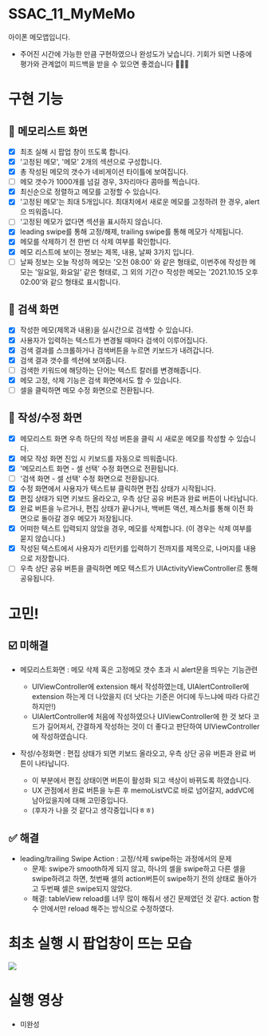 # SSAC_11_MyMeMo
아이폰 메모앱입니다.
* 주어진 시간에 가능한 만큼 구현하였으나 완성도가 낮습니다. 기회가 되면 나중에 평가와 관계없이 피드백을 받을 수 있으면 좋겠습니다 🥲🙏🏻

# 구현 기능
## 📌 메모리스트 화면
- [x] 최초 실해 시 팝업 창이 뜨도록 합니다.
- [x] '고정된 메모', '메모' 2개의 섹션으로 구성합니다.
- [x] 총 작성된 메모의 갯수가 네비게이션 타이틀에 보여집니다.
- [ ] 메모 갯수가 1000개를 넘길 경우, 3자리마다 콤마를 찍습니다.
- [x] 최신순으로 정렬하고 메모를 고정할 수 있습니다.
- [x] '고정된 메모'는 최대 5개입니다. 최대치에서 새로운 메모를 고정하려 한 경우, alert으 띄워줍니다.
- [ ] '고정된 메모가 없다면 섹션을 표시하지 않습니다.
- [x] leading swipe를 통해 고정/해제, trailing swipe를 통해 메모가 삭제됩니다.
- [x] 메모를 삭제하기 전 한번 더 삭제 여부를 확인합니다.
- [x] 메모 리스트에 보이는 졍보는 제목, 내용, 날짜 3가지 입니다.
- [ ] 날짜 정보는 오늘 작성하 메모는 '오전 08:00' 와 같은 형태로, 이번주에 작성한 메모는 '일요일, 화요일' 같은 형태로, 그 외의 기간ㅇ 작성한 메모는 '2021.10.15 오후02:00'와 같으 형태로 표시합니다.

## 📌 검색 화면
- [x] 작성한 메모(제목과 내용)을 실시간으로 검색할 수 있습니다.
- [x] 사용자가 입력하는 텍스트가 변경될 때마다 검색이 이루어집니다.
- [x] 검색 결과를 스크롤하거나 검색버튼을 누르면 키보드가 내려갑니다.
- [x] 검색 결과 갯수를 섹션에 보여줍니다.
- [ ] 검색한 키워드에 해당하는 단어는 텍스트 칼러를 변경해줍니다.
- [x] 메모 고정, 삭제 기능은 검색 화면에서도 할 수 있습니다.
- [ ] 셀을 클릭하면 메모 수정 화면으로 전환됩니다.

## 📌 작성/수정 화면
- [x] 메모리스트 화면 우측 하단의 작성 버튼을 클릭 시 새로운 메모를 작성할 수 있습니다.
- [x] 메모 작성 화면 진입 시 키보드를 자동으로 띄워줍니다.
- [x] '메모리스트 화면 - 셀 선택' 수정 화면으로 전환됩니다.
- [ ] '검색 화면 - 셀 선택' 수정 화면으로 전환됩니다.
- [x] 수정 화면에서 사용자가 텍스트뷰 클릭하면 편집 상태가 시작됩니다.
- [x] 편집 상태가 되면 키보드 올라오고, 우측 상단 공유 버튼과 완료 버튼이 나타납니다.
- [x] 완료 버튼을 누르거나, 편집 상태가 끝나거나, 백버튼 액션, 제스처를 통해 이전 화면으로 돌아갈 경우 메모가 저장됩니다.
- [x] 어떠한 텍스트 입력되지 않았을 경우, 메모를 삭제합니다. (이 경우는 삭제 여부를 묻지 않습니다.)
- [x] 작성된 텍스트에서 사용자가 리턴키를 입력하기 전까지를 제목으로, 나머지를 내용으로 저장합니다.
- [ ] 우측 상단 공유 버튼을 클릭하면 메모 텍스트가 UIActivityViewController르 통해 공유됩니다.

# 고민!
## ☑️ 미해결
+ 메모리스트화면 : 메모 삭제 혹은 고정메모 갯수 초과 시 alert문을 띄우는 기능관련
  + UIViewController에 extension 해서 작성하였는데, UIAlertController에 extension 하는게 더 나았을지 (더 낫다는 기준은 어디에 두느냐에 따라 다르긴하지만!) 
  + UIAlertController에 처음에 작성하였으나 UIViewController에 한 것 보다 코드가 길어져서, 간결하게 작성하는 것이 더 좋다고 판단하여 UIViewController에 작성하였습니다.

+ 작성/수정화면 : 편집 상태가 되면 키보드 올라오고, 우측 상단 공유 버튼과 완료 버튼이 나타납니다.
  + 이 부분에서 편집 상태이면 버튼이 활성화 되고 색상이 바뀌도록 하였습니다.
  + UX 관점에서 완료 버튼을 누른 후 memoListVC로 바로 넘어갈지, addVC에 남아있을지에 대해 고민중입니다.
  + (후자가 나을 것 같다고 생각중입니다ㅎㅎ)

## ✅ 해결
+ leading/trailing Swipe Action : 고정/삭제 swipe하는 과정에서의 문제
  + 문제: swipe가 smooth하게 되지 않고, 하나의 셀을 swipe하고 다른 셀을 swipe하려고 하면, 첫번째 셀의 action버튼이 swipe하기 전의 상태로 돌아가고 두번째 셀은 swipe되지 않았다.
  + 해결: tableView reload를 너무 많이 해줘서 생긴 문제였던 것 같다. action 함수 안에서만 reload 해주는 방식으로 수정하였다.

# 최초 실행 시 팝업창이 뜨는 모습
<img src="https://user-images.githubusercontent.com/59866819/141436620-0ebf6731-2376-4528-9d1d-beed34ce0eef.mp4" />

# 실행 영상
* 미완성

